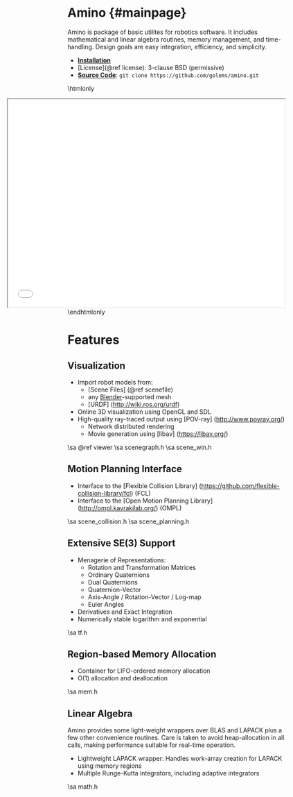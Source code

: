 Amino {#mainpage}
=================

Amino is package of basic utilites for robotics software.  It
includes mathematical and linear algebra routines, memory
management, and time-handling.  Design goals are easy integration,
efficiency, and simplicity.

- <a href="installation.html"><b>Installation</b></a>
- [License](@ref license): 3-clause BSD (permissive)
- <a href="https://github.com/golems/amino"><b>Source Code</b></a>: `git clone https://github.com/golems/amino.git`

\htmlonly
<iframe src="carousel.html" style="float:right" width="640" height="480"></iframe>
\endhtmlonly


Features
========

Visualization
-------------
* Import robot models from:
  - [Scene Files] (@ref scenefile)
  - any [Blender](https://www.blender.org/)-supported mesh
  - [URDF] (http://wiki.ros.org/urdf)
* Online 3D visualization using OpenGL and SDL
* High-quality ray-traced output using [POV-ray] (http://www.povray.org/)
  - Network distributed rendering
  - Movie generation using [libav] (https://libav.org/)

\sa @ref viewer
\sa scenegraph.h
\sa scene_win.h

Motion Planning Interface
-------------------------
* Interface to the [Flexible Collision Library]
  (https://github.com/flexible-collision-library/fcl) (FCL)
* Interface to the [Open Motion Planning Library]
  (http://ompl.kavrakilab.org/) (OMPL)

\sa scene_collision.h
\sa scene_planning.h

Extensive SE(3) Support
-----------------------
* Menagerie of Representations:
  - Rotation and Transformation Matrices
  - Ordinary Quaternions
  - Dual Quaternions
  - Quaternion-Vector
  - Axis-Angle / Rotation-Vector / Log-map
  - Euler Angles
* Derivatives and Exact Integration
* Numerically stable logarithm and exponential

\sa tf.h



Region-based Memory Allocation
------------------------------
* Container for LIFO-ordered memory allocation
* O(1) allocation and deallocation

\sa mem.h


Linear Algebra
--------------
Amino provides some light-weight wrappers over BLAS and LAPACK plus
a few other convenience routines.  Care is taken to avoid
heap-allocation in all calls, making performance suitable for
real-time operation.

* Lightweight LAPACK wrapper:
  Handles work-array creation for LAPACK using memory regions
* Multiple Runge-Kutta integrators, including adaptive integrators

\sa math.h
